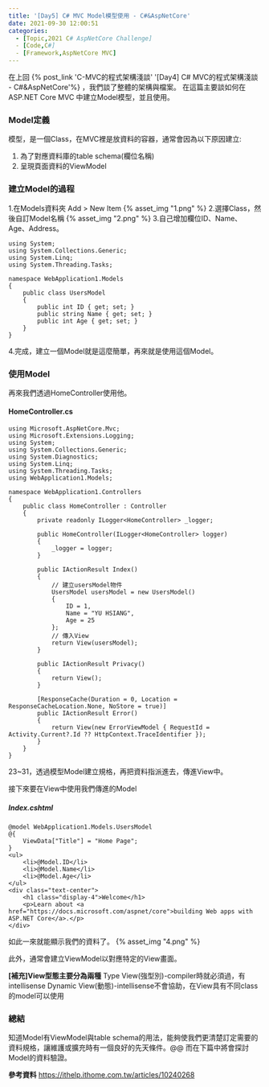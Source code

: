 ```yaml
---
title: '[Day5] C# MVC Model模型使用 - C#&AspNetCore'
date: 2021-09-30 12:00:51
categories:  
  - [Topic,2021 C# AspNetCore Challenge]
  - [Code,C#]
  - [Framework,AspNetCore MVC]
---
```

在上回 {% post_link 'C-MVC的程式架構淺談' '[Day4] C# MVC的程式架構淺談 - C#&AspNetCore'%}  ，我們談了整體的架構與檔案。
在這篇主要談如何在 ASP.NET Core MVC 中建立Model模型，並且使用。

### Model定義
模型，是一個Class，在MVC裡是放資料的容器，通常會因為以下原因建立:
1. 為了對應資料庫的table schema(欄位名稱)
2. 呈現頁面資料的ViewModel

### 建立Model的過程
1.在Models資料夾 Add > New Item
{% asset_img "1.png" %}
2.選擇Class，然後自訂Model名稱
{% asset_img "2.png" %}
3.自己增加欄位ID、Name、Age、Address。
```
using System;
using System.Collections.Generic;
using System.Linq;
using System.Threading.Tasks;

namespace WebApplication1.Models
{
    public class UsersModel
    {
        public int ID { get; set; }
        public string Name { get; set; }
        public int Age { get; set; }
    }
}
```
4.完成，建立一個Model就是這麼簡單，再來就是使用這個Model。

### 使用Model
再來我們透過HomeController使用他。

#### HomeController.cs
```
using Microsoft.AspNetCore.Mvc;
using Microsoft.Extensions.Logging;
using System;
using System.Collections.Generic;
using System.Diagnostics;
using System.Linq;
using System.Threading.Tasks;
using WebApplication1.Models;

namespace WebApplication1.Controllers
{
    public class HomeController : Controller
    {
        private readonly ILogger<HomeController> _logger;

        public HomeController(ILogger<HomeController> logger)
        {
            _logger = logger;
        }

        public IActionResult Index()
        {
            // 建立usersModel物件
            UsersModel usersModel = new UsersModel()
            {
                ID = 1,
                Name = "YU HSIANG",
                Age = 25
            };
            // 傳入View
            return View(usersModel);
        }

        public IActionResult Privacy()
        {
            return View();
        }

        [ResponseCache(Duration = 0, Location = ResponseCacheLocation.None, NoStore = true)]
        public IActionResult Error()
        {
            return View(new ErrorViewModel { RequestId = Activity.Current?.Id ?? HttpContext.TraceIdentifier });
        }
    }
}

```
23~31，透過模型Model建立規格，再把資料指派進去，傳進View中。

接下來要在View中使用我們傳進的Model

##### Index.cshtml
```
@model WebApplication1.Models.UsersModel
@{
    ViewData["Title"] = "Home Page";
}
<ul>
    <li>@Model.ID</li>
    <li>@Model.Name</li>
    <li>@Model.Age</li>
</ul>
<div class="text-center">
    <h1 class="display-4">Welcome</h1>
    <p>Learn about <a href="https://docs.microsoft.com/aspnet/core">building Web apps with ASP.NET Core</a>.</p>
</div>
```
如此一來就能顯示我們的資料了。
{% asset_img "4.png" %}

此外，通常會建立ViewModel以對應特定的View畫面。

**[補充]View型態主要分為兩種**
Type View(強型別)-compiler時就必須過，有intellisense
Dynamic View(動態)-intellisense不會協助，在View具有不同class的model可以使用

### 總結
知道Model有ViewModel與table schema的用法，能夠使我們更清楚訂定需要的資料規格，讓維護或擴充時有一個良好的先天條件。@@
而在下篇中將會探討Model的資料驗證。

**參考資料**
https://ithelp.ithome.com.tw/articles/10240268